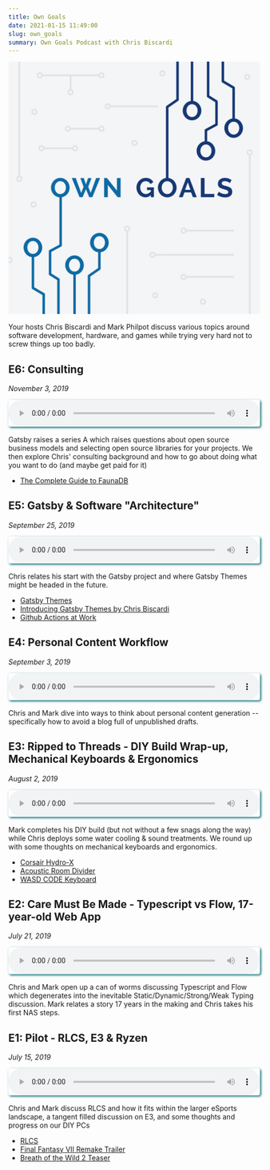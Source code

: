 ```yaml
---
title: Own Goals
date: 2021-01-15 11:49:00
slug: own_goals
summary: Own Goals Podcast with Chris Biscardi
---
```


![OG](og_cover.jpg)

Your hosts Chris Biscardi and Mark Philpot discuss various topics around software development, hardware, and games while trying very hard not to screw things up too badly.


## E6: Consulting

*November 3, 2019*

<audio controls style="width: 100%; box-shadow: 2px 2px 4px 0px #006773; border-radius: 4px;">
    <source src='https://own-goals-archive.s3-us-west-1.amazonaws.com/20191010-episode-6_tc.mp3'/>
</audio>

Gatsby raises a series A which raises questions about open source business models and selecting open source libraries for your projects. We then explore Chris' consulting background and how to go about doing what you want to do (and maybe get paid for it)

- [The Complete Guide to FaunaDB](https://egghead.io/playlists/the-complete-guide-to-faunadb-74bef44b)

## E5: Gatsby & Software "Architecture"

*September 25, 2019*

<audio controls style="width: 100%; box-shadow: 2px 2px 4px 0px #006773; border-radius: 4px;">
    <source src='https://own-goals-archive.s3-us-west-1.amazonaws.com/20190919-episode-5_tc.mp3'/>
</audio>

Chris relates his start with the Gatsby project and where Gatsby Themes might be headed in the future.

- [Gatsby Themes](https://www.gatsbyjs.org/docs/themes/what-are-gatsby-themes/)
- [Introducing Gatsby Themes by Chris Biscardi](https://www.gatsbyjs.com/gatsby-days-themes-chris/)
- [Github Actions at Work](https://egghead.io/playlists/github-actions-at-work-ad05f3ff)

## E4: Personal Content Workflow

*September 3, 2019*

<audio controls style="width: 100%; box-shadow: 2px 2px 4px 0px #006773; border-radius: 4px;">
    <source src='https://own-goals-archive.s3-us-west-1.amazonaws.com/20190826_episode_4_tc.mp3'/>
</audio>

Chris and Mark dive into ways to think about personal content generation -- specifically how to avoid a blog full of unpublished drafts.

## E3: Ripped to Threads - DIY Build Wrap-up, Mechanical Keyboards & Ergonomics

*August 2, 2019*

<audio controls style="width: 100%; box-shadow: 2px 2px 4px 0px #006773; border-radius: 4px;">
    <source src='https://own-goals-archive.s3-us-west-1.amazonaws.com/20190727_episode_3_tc.mp3'/>
</audio>

Mark completes his DIY build (but not without a few snags along the way) while Chris deploys some water cooling &amp; sound treatments. We round up with some thoughts on mechanical keyboards and ergonomics.

- [Corsair Hydro-X](https://www.corsair.com/us/en/hydro-x-series-custom-cooling)
- [Acoustic Room Divider](https://www.versare.com/shop/versifold-acoustical-room-divider.html)
- [WASD CODE Keyboard](http://www.codekeyboards.com/)

## E2: Care Must Be Made - Typescript vs Flow, 17-year-old Web App

*July 21, 2019*

<audio controls style="width: 100%; box-shadow: 2px 2px 4px 0px #006773; border-radius: 4px;">
    <source src='https://own-goals-archive.s3-us-west-1.amazonaws.com/20190711_episode_2_tc.mp3'/>
</audio>

Chris and Mark open up a can of worms discussing Typescript and Flow which degenerates into the inevitable Static/Dynamic/Strong/Weak Typing discussion. Mark relates a story 17 years in the making and Chris takes his first NAS steps.

## E1: Pilot - RLCS, E3 & Ryzen

*July 15, 2019*

<audio controls style="width: 100%; box-shadow: 2px 2px 4px 0px #006773; border-radius: 4px;">
    <source src='https://own-goals-archive.s3-us-west-1.amazonaws.com/20190615_episode_1_tc.mp3'/>
</audio>

Chris and Mark discuss RLCS and how it fits within the larger eSports landscape, a tangent filled discussion on E3, and some thoughts and progress on our DIY PCs

- [RLCS](https://www.rocketleagueesports.com/schedule/)
- [Final Fantasy VII Remake Trailer](https://www.youtube.com/watch?v=Z3xSGv3Hfio)
- [Breath of the Wild 2 Teaser](https://www.youtube.com/watch?v=3fr1Z07AV00)